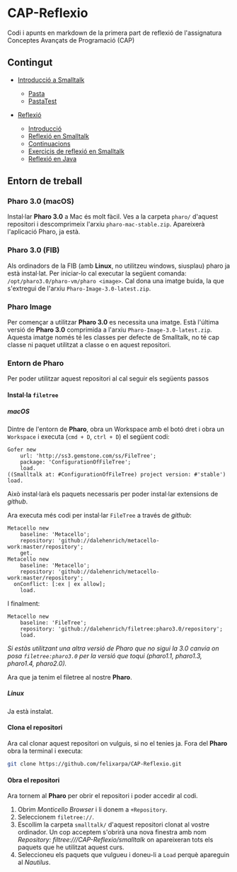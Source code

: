 # CAP-Reflexio

Codi i apunts en markdown de la primera part de reflexió de l'assignatura Conceptes Avançats de Programació (CAP)

## Contingut

- [Introducció a Smalltalk]()
	- [Pasta](https://github.com/felixarpa/CAP-Reflexio/tree/master/smalltalk/Pasta.package/Pasta.class)
	- [PastaTest](https://github.com/felixarpa/CAP-Reflexio/tree/master/smalltalk/Pasta.package/PastaTest.class)

- [Reflexió](https://github.com/felixarpa/CAP-Reflexio/tree/master/reflexio)
	- [Introducció](https://github.com/felixarpa/CAP-Reflexio/tree/master/reflexio/introduccio.md)
	- [Reflexió en Smalltalk](https://github.com/felixarpa/CAP-Reflexio/tree/master/reflexio/reflexio-en-smalltalk.md)
	- [Continuacions](https://github.com/felixarpa/CAP-Reflexio/blob/master/reflexio/reflexio-en-smalltalk.md#continuacions)
	- [Exercicis de reflexió en Smalltalk](https://github.com/felixarpa/CAP-Reflexio/blob/master/reflexio/exercicis-smalltalk.md)
	- [Reflexió en Java](https://github.com/felixarpa/CAP-Reflexio/blob/master/reflexio/reflexio-en-java.md)

## Entorn de treball

### Pharo 3.0 (macOS)

Instal·lar **Pharo 3.0** a Mac és molt fàcil. Ves a la carpeta `pharo/` d'aquest repositori i descomprimeix l'arxiu `pharo-mac-stable.zip`. Apareixerà l'aplicació Pharo, ja està.

### Pharo 3.0 (FIB)

Als ordinadors de la FIB (amb **Linux**, no utilitzeu windows, siusplau) pharo ja està instal·lat. Per iniciar-lo cal executar la següent comanda: `/opt/pharo3.0/pharo-vm/pharo <image>`. Cal dona una imatge buida, la que s'extregui de l'arxiu `Pharo-Image-3.0-latest.zip`.

### Pharo Image

Per començar a utilitzar **Pharo 3.0** es necessita una imatge. Està l'última versió de **Pharo 3.0** comprimida a l'arxiu `Pharo-Image-3.0-latest.zip`. Aquesta imatge només té les classes per defecte de Smalltalk, no té cap classe ni paquet utilitzat a classe o en aquest repositori.

### Entorn de Pharo

Per poder utilitzar aquest repositori al cal seguir els següents passos

#### Instal·la `filetree`

##### macOS

Dintre de l'entorn de **Pharo**, obra un Workspace amb el botó dret i obra un `Workspace` i executa (`cmd + D`, `ctrl + D`) el següent codi:

```smalltalk
Gofer new
    url: 'http://ss3.gemstone.com/ss/FileTree';
    package: 'ConfigurationOfFileTree';
    load.
((Smalltalk at: #ConfigurationOfFileTree) project version: #'stable') load.
```

Això instal·larà els paquets necessaris per poder instal·lar extensions de *github*.

Ara executa més codi per instal·lar `FileTree` a través de *github*:

```smalltalk
Metacello new
    baseline: 'Metacello';
    repository: 'github://dalehenrich/metacello-work:master/repository';
    get.
Metacello new
    baseline: 'Metacello';
    repository: 'github://dalehenrich/metacello-work:master/repository';
  onConflict: [:ex | ex allow];
    load.
```

I finalment:

```smalltalk
Metacello new
    baseline: 'FileTree';
    repository: 'github://dalehenrich/filetree:pharo3.0/repository';
    load.
```

*Si estàs utilitzant una altra versió de Pharo que no sigui la 3.0 canvia on posa `filetree:pharo3.0` per la versió que toqui (pharo1.1, pharo1.3, pharo1.4, pharo2.0).*

Ara que ja tenim el filetree al nostre **Pharo**.

##### Linux

Ja està instalat.

#### Clona el repositori

Ara cal clonar aquest repositori on vulguis, si no el tenies ja. Fora del **Pharo** obra la terminal i executa:

```bash
git clone https://github.com/felixarpa/CAP-Reflexio.git
```

#### Obra el repositori

Ara tornem al **Pharo** per obrir el repositori i poder accedir al codi.

1. Obrim *Monticello Browser* i li donem a `+Repository`.
2. Seleccionem `filetree://`.
3. Escollim la carpeta `smalltalk/` d'aquest repositori clonat al vostre ordinador. Un cop acceptem s'obrirà una nova finestra amb nom *Repository: filtree://<path>/CAP-Reflexio/smalltalk* on apareixeran tots els paquets que he utilitzat aquest curs.
4. Seleccioneu els paquets que vulgueu i doneu-li a `Load` perquè apareguin al *Nautilus*.
